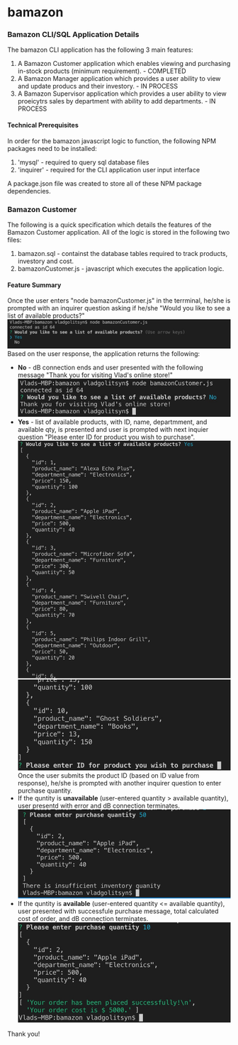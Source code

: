 # bamazon

### Bamazon CLI/SQL Application Details

The bamazon CLI application has the following 3 main features:
1. A Bamazon Customer application which enables viewing and purchasing in-stock products (minimum requirement). - COMPLETED
2. A Bamazon Manager application which provides a user ability to view and update producs and their investory. - IN PROCESS
3. A Bamazon Supervisor application which provides a user ability to view proeicytrs sales by department with ability to add departments. - IN PROCESS

#### Technical Prerequisites

In order for the bamazon javascript logic to function, the following NPM packages need to be installed:
1. 'mysql' - required to query sql database files
2. 'inquirer' - required for the CLI application user input interface

A package.json file was created to store all of these NPM package dependencies.

### Bamazon Customer

The following is a quick specification which details the features of the Bamazon Customer application.  All of the logic is stored in the following two files:
1. bamazon.sql - containst the database tables required to track products, investory and cost.
2. bamazonCustomer.js - javascript which executes the application logic.

#### Feature Summary

Once the user enters "node bamazonCustomer.js" in the terrminal, he/she is prompted with an inquirer question asking if he/she "Would you like to see a list of available products?" 
![Initial Question](/images/initialq.jpg)
Based on the user response, the application returns the following:
* **No** - dB connection ends and user presented with the following message "Thank you for visiting Vlad's online store!"
![Initial Question No](/images/initialq_no.jpg)
* **Yes** - list of available products, with ID, name, departmment, and available qty, is presented and user is prompted with next inquier question "Please enter ID for product you wish to purchase".
![Initial Question Yes](/images/initialq_yes.jpg)
![Initial Question Yes Enter Product ID](/images/enter_id.jpg)
Once the user submits the product ID (based on ID value from response), he/she is prompted with another inquirer question to enter purchase quantity.
* If the quntity is **unavailable** (user-entered quantity > available quantity), user presentd with error and dB connection terminates.
![Insufficient Quantity](/images/enter_qty_insufficient.jpeg)
* If the quntity is **available** (user-entered quantity <= available quantity), user presented with successfule purchase message, total calculated cost of order, and dB connection terminates.
![Order Placed](/images/order_placed.jpg)

Thank you!
